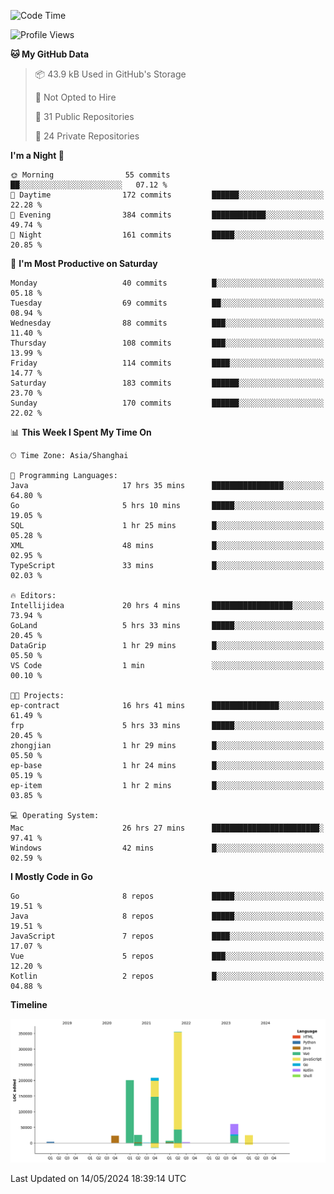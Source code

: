<!--START_SECTION:waka-->
![Code Time](http://img.shields.io/badge/Code%20Time-2%2C370%20hrs%203%20mins-blue)

![Profile Views](http://img.shields.io/badge/Profile%20Views-0-blue)

**🐱 My GitHub Data** 

> 📦 43.9 kB Used in GitHub's Storage 
 > 
> 🚫 Not Opted to Hire
 > 
> 📜 31 Public Repositories 
 > 
> 🔑 24 Private Repositories 
 > 
**I'm a Night 🦉** 

```text
🌞 Morning                55 commits          ██░░░░░░░░░░░░░░░░░░░░░░░   07.12 % 
🌆 Daytime                172 commits         ██████░░░░░░░░░░░░░░░░░░░   22.28 % 
🌃 Evening                384 commits         ████████████░░░░░░░░░░░░░   49.74 % 
🌙 Night                  161 commits         █████░░░░░░░░░░░░░░░░░░░░   20.85 % 
```
📅 **I'm Most Productive on Saturday** 

```text
Monday                   40 commits          █░░░░░░░░░░░░░░░░░░░░░░░░   05.18 % 
Tuesday                  69 commits          ██░░░░░░░░░░░░░░░░░░░░░░░   08.94 % 
Wednesday                88 commits          ███░░░░░░░░░░░░░░░░░░░░░░   11.40 % 
Thursday                 108 commits         ███░░░░░░░░░░░░░░░░░░░░░░   13.99 % 
Friday                   114 commits         ████░░░░░░░░░░░░░░░░░░░░░   14.77 % 
Saturday                 183 commits         ██████░░░░░░░░░░░░░░░░░░░   23.70 % 
Sunday                   170 commits         ██████░░░░░░░░░░░░░░░░░░░   22.02 % 
```


📊 **This Week I Spent My Time On** 

```text
🕑︎ Time Zone: Asia/Shanghai

💬 Programming Languages: 
Java                     17 hrs 35 mins      ████████████████░░░░░░░░░   64.80 % 
Go                       5 hrs 10 mins       █████░░░░░░░░░░░░░░░░░░░░   19.05 % 
SQL                      1 hr 25 mins        █░░░░░░░░░░░░░░░░░░░░░░░░   05.28 % 
XML                      48 mins             █░░░░░░░░░░░░░░░░░░░░░░░░   02.95 % 
TypeScript               33 mins             █░░░░░░░░░░░░░░░░░░░░░░░░   02.03 % 

🔥 Editors: 
Intellijidea             20 hrs 4 mins       ██████████████████░░░░░░░   73.94 % 
GoLand                   5 hrs 33 mins       █████░░░░░░░░░░░░░░░░░░░░   20.45 % 
DataGrip                 1 hr 29 mins        █░░░░░░░░░░░░░░░░░░░░░░░░   05.50 % 
VS Code                  1 min               ░░░░░░░░░░░░░░░░░░░░░░░░░   00.10 % 

🐱‍💻 Projects: 
ep-contract              16 hrs 41 mins      ███████████████░░░░░░░░░░   61.49 % 
frp                      5 hrs 33 mins       █████░░░░░░░░░░░░░░░░░░░░   20.45 % 
zhongjian                1 hr 29 mins        █░░░░░░░░░░░░░░░░░░░░░░░░   05.50 % 
ep-base                  1 hr 24 mins        █░░░░░░░░░░░░░░░░░░░░░░░░   05.19 % 
ep-item                  1 hr 2 mins         █░░░░░░░░░░░░░░░░░░░░░░░░   03.85 % 

💻 Operating System: 
Mac                      26 hrs 27 mins      ████████████████████████░   97.41 % 
Windows                  42 mins             █░░░░░░░░░░░░░░░░░░░░░░░░   02.59 % 
```

**I Mostly Code in Go** 

```text
Go                       8 repos             █████░░░░░░░░░░░░░░░░░░░░   19.51 % 
Java                     8 repos             █████░░░░░░░░░░░░░░░░░░░░   19.51 % 
JavaScript               7 repos             ████░░░░░░░░░░░░░░░░░░░░░   17.07 % 
Vue                      5 repos             ███░░░░░░░░░░░░░░░░░░░░░░   12.20 % 
Kotlin                   2 repos             █░░░░░░░░░░░░░░░░░░░░░░░░   04.88 % 
```



**Timeline**

![Lines of Code chart](https://raw.githubusercontent.com/youtiaoguagua/youtiaoguagua/master/assets/bar_graph.png)


 Last Updated on 14/05/2024 18:39:14 UTC
<!--END_SECTION:waka-->